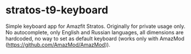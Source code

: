 # stratos-t9-keyboard
Simple keyboard app for Amazfit Stratos. Originally for private usage only. No autocomplete, only English and Russian languages, all dimensions are hardcoded, no way to set as default keyboard (works only with AmazMod (https://github.com/AmazMod/AmazMod)).
